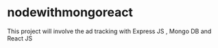 # nodewithmongoreact
This project will involve the ad tracking with Express JS , Mongo DB and React JS
